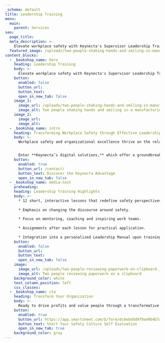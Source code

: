 ```yaml
---
_schema: default
title: Leadership Training
menu:
  main:
    parent: Services
seo:
  page_title:
  meta_description: >-
    Elevate workplace safety with Keynecta's Supervisor Leadership Training. Transform your company with a focus on mentoring, coaching and inspiring work teams.
  featured_image: /uploads/two-people-shaking-hands-and-smiling-in-manufacturing-plant-1.jpg
content_blocks:
  - _bookshop_name: hero
    heading: Leadership Training
    body: >-
      Elevate workplace safety with Keynecta's Supervisor Leadership Training. Transform your company with a focus on mentoring, coaching and inspiring work teams.
    button:
      enabled: false
      button_url: 
      button_text: 
      open_in_new_tab: false
    image_1:
      image_url: /uploads/two-people-shaking-hands-and-smiling-in-manufacturing-plant-1.jpg
      image_alt: Two people shaking hands and smiling in a manufacturing environment
    image_2:
      image_url:
      image_alt:
  - _bookshop_name: intro
    heading: Transforming Workplace Safety through Effective Leadership
    body: >-
      Workplace safety and organizational excellence thrive on the relationship between frontline employees, supervisors and the cohesive bond among the entire team. Unfortunately, many supervisors begin their journey in the wrong direction—focusing on what is unsafe rather than actively seeking safety. It's time for a paradigm shift, a focus on what to do right!


      Enter **Keynecta’s digital solutions,** which offer a groundbreaking approach to Supervisor Leadership Training. Keynecta introduces a new safety model, teaching supervisors how to shift the discussion from rule-based enforcement to cultivating a performance-based culture. This culture is centered on mentoring, coaching and inspiring work teams, taking workplace safety to a level where it genuinely works. Throughout this transformative journey, supervisors evolve into safety leaders, paving the way for their teams to follow suit.
    button:
      enabled: true
      button_url: /contact/
      button_text: Discover the Keynecta Advantage
      open_in_new_tab: false
  - _bookshop_name: media-text
    preheading: 
    heading: Leadership Training Highlights
    body: >-
      * 12 short, interactive lessons that redefine safety perspectives.
      
      * Emphasis on changing the discourse around safety.
      
      * Focus on mentoring, coaching and inspiring work teams.
      
      * Assignments after each lesson for practical application.
      
      * Integration into a personalized Leadership Manual upon training completion.
    button:
      enabled: false
      button_url: 
      button_text: 
      open_in_new_tab: false
    image:
      image_url: /uploads/two-people-reviewing-paperwork-on-clipboard.jpg
      image_alt: Two people reviewing paperwork on a clipboard
    background_color: white
    text_column_position: left
    css_classes:
  - _bookshop_name: cta
    heading: Transform Your Organization
    body: >-
      Ready to drive profits and value people through a transformative Safety Culture? Join Keynecta and redefine your organization's safety journey today.
    button:
      enabled: true
      button_url: https://app.smartsheet.com/b/form/dc6ebddd9f9a49b4b7a87e7d705fa150
      button_text: Start Your Safety Culture Self Evaluation
      open_in_new_tab: true
    background_color: gray
---
```

